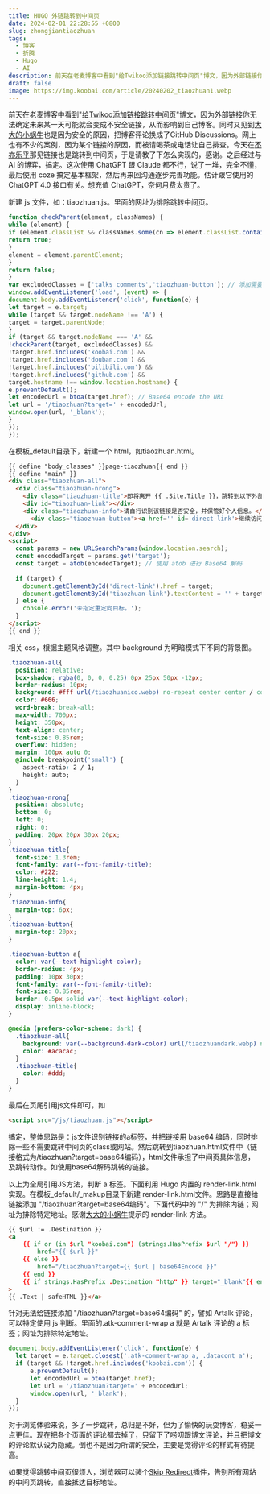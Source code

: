 ```yaml
---
title: HUGO 外链跳转到中间页
date: 2024-02-01 22:28:55 +0800
slug: zhongjiantiaozhuan
tags:
  - 博客
  - 折腾
  - Hugo
  - AI
description: 前天在老麦博客中看到"给Twikoo添加链接跳转中间页"博文，因为外部链接你无法确定未来某一天可能就会变成不安全链接，从而影响到自己博客。同时又见到大大的小蜗牛也是因为安全的原因，把博客评论换成了GitHub Discussions。网上也有不少的案例，因为某个链接的原因，而被请喝茶或电话让自己排查。
draft: false
image: https://img.koobai.com/article/20240202_tiaozhuan1.webp
---
```

前天在老麦博客中看到"[给Twikoo添加链接跳转中间页](https://www.iamlm.com/)"博文，因为外部链接你无法确定未来某一天可能就会变成不安全链接，从而影响到自己博客。同时又见到[大大的小蜗牛](https://www.eallion.com/)也是因为安全的原因，把博客评论换成了GitHub Discussions。网上也有不少的案例，因为某个链接的原因，而被请喝茶或电话让自己排查。今天在[不亦乐乎](https://lms.pub/)那见链接也是跳转到中间页，于是请教了下怎么实现的，感谢。之后经过与 AI 的博弈，搞定。这次使用 ChatGPT 跟 Claude 都不行，说了一堆，完全不懂，最后使用 coze 搞定基本框架，然后再来回沟通逐步完善功能。估计跟它使用的 ChatGPT  4.0 接口有关。想充值 ChatGPT，奈何月费太贵了。

新建 js 文件，如：tiaozhuan.js。里面的网址为排除跳转中间页。
```js
function checkParent(element, classNames) {
while (element) {
if (element.classList && classNames.some(cn => element.classList.contains(cn))) {
return true;
}
element = element.parentElement;
}
return false;
}
var excludedClasses = ['talks_comments','tiaozhuan-button']; // 添加需要排除的a标签类名class
window.addEventListener('load', (event) => {
document.body.addEventListener('click', function(e) {
let target = e.target;
while (target && target.nodeName !== 'A') {
target = target.parentNode;
}
if (target && target.nodeName === 'A' &&
!checkParent(target, excludedClasses) &&
!target.href.includes('koobai.com') &&
!target.href.includes('douban.com') &&
!target.href.includes('bilibili.com') &&
!target.href.includes('github.com') &&
target.hostname !== window.location.hostname) {
e.preventDefault();
let encodedUrl = btoa(target.href); // Base64 encode the URL
let url = '/tiaozhuan?target=' + encodedUrl;
window.open(url, '_blank');
}
});
});
```

在模板_default目录下，新建一个 html，如tiaozhuan.html。
```html
{{ define "body_classes" }}page-tiaozhuan{{ end }}
{{ define "main" }}
<div class="tiaozhuan-all">
  <div class="tiaozhuan-nrong">
    <div class="tiaozhuan-title">即将离开 {{ .Site.Title }}，跳转到以下外部链接</div>
    <div id="tiaozhuan-link"></div> 
    <div class="tiaozhuan-info">请自行识别该链接是否安全，并保管好个人信息。</div>
      <div class="tiaozhuan-button"><a href='' id='direct-link'>继续访问</a></div>
  </div>
</div>
<script>
  const params = new URLSearchParams(window.location.search);
  const encodedTarget = params.get('target');
  const target = atob(encodedTarget); // 使用 atob 进行 Base64 解码
  
  if (target) {
    document.getElementById('direct-link').href = target;
    document.getElementById('tiaozhuan-link').textContent = '' + target; // 直接显示目标地址    
  } else {
    console.error('未指定重定向目标。');
  }
</script>
{{ end }}
```

相关 css，根据主题风格调整。其中 background 为明暗模式下不同的背景图。
```css
.tiaozhuan-all{
  position: relative;
  box-shadow: rgba(0, 0, 0, 0.25) 0px 25px 50px -12px;
  border-radius: 10px;
  background: #fff url(/tiaozhuanico.webp) no-repeat center center / cover;
  color: #666;
  word-break: break-all;
  max-width: 700px;
  height: 350px;
  text-align: center;
  font-size: 0.85rem;
  overflow: hidden;
  margin: 100px auto 0; 
  @include breakpoint('small') {
    aspect-ratio: 2 / 1;
    height: auto;
  }
}
.tiaozhuan-nrong{
  position: absolute;
  bottom: 0;
  left: 0;
  right: 0;
  padding: 20px 20px 30px 20px;
}
.tiaozhuan-title{
  font-size: 1.3rem;
  font-family: var(--font-family-title);
  color: #222;
  line-height: 1.4;
  margin-bottom: 4px;
}
.tiaozhuan-info{
  margin-top: 6px;
}
.tiaozhuan-button{
  margin-top: 20px;
}

.tiaozhuan-button a{
  color: var(--text-highlight-color);
  border-radius: 4px;
  padding: 10px 30px;
  font-family: var(--font-family-title);
  font-size: 0.85rem;
  border: 0.5px solid var(--text-highlight-color);
  display: inline-block;
}

@media (prefers-color-scheme: dark) {
  .tiaozhuan-all{
    background: var(--background-dark-color) url(/tiaozhuandark.webp) no-repeat center center / cover;
    color: #acacac;
  }
  .tiaozhuan-title{
    color: #ddd;
  }
}
```

最后在页尾引用js文件即可，如
```html
<script src="/js/tiaozhuan.js"></script>
```

搞定，整体思路是：js文件识别链接的a标签，并把链接用 base64 编码，同时排除一些不需要跳转中间页的class或网站。然后跳转到tiaozhuan.html文件中（链接格式为/tiaozhuan?target=base64编码），html文件承担了中间页具体信息，及跳转动作。如使用base64解码跳转的链接。

以上为全局引用JS方法，判断 a 标签。下面利用 Hugo 内置的 render-link.html 实现。在模板_default/_makup目录下新建 render-link.html文件。思路是直接给链接添加 "/tiaozhuan?target=base64编码"。下面代码中的 "/" 为排除内链；网址为排除特定地址。感谢[大大的小蜗牛](https://www.eallion.com/)提示的 render-link 方法。

```html
{{ $url := .Destination }}
<a 
    {{ if or (in $url "koobai.com") (strings.HasPrefix $url "/") }}
        href="{{ $url }}"
    {{ else }}
        href="/tiaozhuan?target={{ $url | base64Encode }}"
    {{ end }}
    {{ if strings.HasPrefix .Destination "http" }} target="_blank"{{ end }}
>
{{ .Text | safeHTML }}</a>
```

针对无法给链接添加 "/tiaozhuan?target=base64编码" 的，譬如 Artalk 评论，可以特定使用 js 判断。里面的.atk-comment-wrap a 就是 Artalk 评论的 a 标签；网址为排除特定地址。

```js
document.body.addEventListener('click', function(e) {
  let target = e.target.closest('.atk-comment-wrap a, .datacont a');
  if (target && !target.href.includes('koobai.com')) {
      e.preventDefault();
      let encodedUrl = btoa(target.href);
      let url = '/tiaozhuan?target=' + encodedUrl;
      window.open(url, '_blank');
  }
});
```

对于浏览体验来说，多了一步跳转，总归是不好，但为了愉快的玩耍博客，稳妥一点更佳。现在把各个页面的评论都去掉了，只留下了唠叨跟博文评论，并且把博文的评论默认设为隐藏。倒也不是因为所谓的安全，主要是觉得评论的样式有待提高。

如果觉得跳转中间页很烦人，浏览器可以装个[Skip Redirect](https://chromewebstore.google.com/detail/skip-redirect/jaoafjdoijdconemdmodhbfpianehlon)插件，告别所有网站的中间页跳转，直接抵达目标地址。